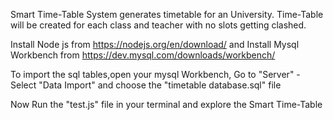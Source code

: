 Smart Time-Table System generates timetable for an University.
 Time-Table will be created for each class and teacher with no slots getting clashed.
 
Install Node js from https://nodejs.org/en/download/ and 
Install Mysql Workbench from https://dev.mysql.com/downloads/workbench/

To import the sql tables,open your mysql Workbench, Go to "Server" - Select "Data Import" and choose the "timetable database.sql" file

Now Run the "test.js" file in your terminal and explore the Smart Time-Table
